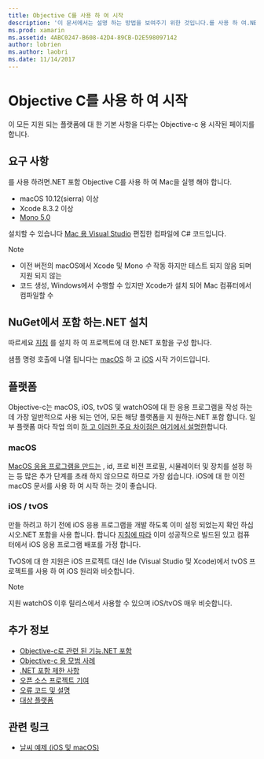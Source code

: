 ```yaml
---
title: Objective C를 사용 하 여 시작
description: '이 문서에서는 설명 하는 방법을 보여주기 위한 것입니다.를 사용 하 여.NET 포함를 사용 하 여 시작 요구 사항, NuGet 및 지원 되는 플랫폼에서.NET 포함 설치에 대해 설명 합니다.'
ms.prod: xamarin
ms.assetid: 4ABC0247-B608-42D4-89CB-D2E598097142
author: lobrien
ms.author: laobri
ms.date: 11/14/2017
---
```


# <a name="getting-started-with-objective-c"></a>Objective C를 사용 하 여 시작

이 모든 지원 되는 플랫폼에 대 한 기본 사항을 다루는 Objective-c 용 시작된 페이지를 합니다.

## <a name="requirements"></a>요구 사항

를 사용 하려면.NET 포함 Objective C를 사용 하 여 Mac을 실행 해야 합니다.

* macOS 10.12(sierra) 이상
* Xcode 8.3.2 이상
* [Mono 5.0](https://www.mono-project.com/download/)

설치할 수 있습니다 [Mac 용 Visual Studio](https://visualstudio.microsoft.com/vs/mac/) 편집한 컴파일에 C# 코드입니다.

> [!NOTE]
> * 이전 버전의 macOS에서 Xcode 및 Mono _수_ 작동 하지만 테스트 되지 않음 되며 지원 되지 않는
> * 코드 생성, Windows에서 수행할 수 있지만 Xcode가 설치 되어 Mac 컴퓨터에서 컴파일할 수

## <a name="installing-net-embedding-from-nuget"></a>NuGet에서 포함 하는.NET 설치

따르세요 [지침](~/tools/dotnet-embedding/get-started/install/install.md) 를 설치 하 여 프로젝트에 대 한.NET 포함을 구성 합니다.

샘플 명령 호출에 나열 됩니다는 [macOS](~/tools/dotnet-embedding/get-started/objective-c/macos.md) 하 고 [iOS](~/tools/dotnet-embedding/get-started/objective-c/ios.md) 시작 가이드입니다.

## <a name="platforms"></a>플랫폼

Objective-c는 macOS, iOS, tvOS 및 watchOS에 대 한 응용 프로그램을 작성 하는 데 가장 일반적으로 사용 되는 언어, 모든 해당 플랫폼을 지 원하는.NET 포함 합니다. 일부 플랫폼 마다 작업 의미 [하 고 이러한 주요 차이점은 여기에서 설명한](~/tools/dotnet-embedding/objective-c/platforms.md)합니다.

### <a name="macos"></a>macOS

[MacOS 응용 프로그램을 만드는](~/tools/dotnet-embedding/get-started/objective-c/macos.md) , id, 프로 비전 프로필, 시뮬레이터 및 장치를 설정 하는 등 많은 추가 단계를 초래 하지 않으므로 하므로 가장 쉽습니다. iOS에 대 한 이전 macOS 문서를 사용 하 여 시작 하는 것이 좋습니다.

### <a name="ios--tvos"></a>iOS / tvOS

만들 하려고 하기 전에 iOS 응용 프로그램을 개발 하도록 이미 설정 되었는지 확인 하십시오.NET 포함을 사용 합니다. 합니다 [지침에 따라](~/tools/dotnet-embedding/get-started/objective-c/ios.md) 이미 성공적으로 빌드된 있고 컴퓨터에서 iOS 응용 프로그램 배포를 가정 합니다.

TvOS에 대 한 지원은 iOS 프로젝트 대신 Ide (Visual Studio 및 Xcode)에서 tvOS 프로젝트를 사용 하 여 iOS 원리와 비슷합니다.

> [!NOTE]
> 지원 watchOS 이후 릴리스에서 사용할 수 있으며 iOS/tvOS 매우 비슷합니다.

## <a name="further-reading"></a>추가 정보

* [Objective-c로 관련 된 기능.NET 포함](~/tools/dotnet-embedding/objective-c/index.md)
* [Objective-c 용 모범 사례](~/tools/dotnet-embedding/objective-c/best-practices.md)
* [.NET 포함 제한 사항](~/tools/dotnet-embedding/limitations.md)
* [오픈 소스 프로젝트 기여](https://github.com/mono/Embeddinator-4000/blob/master/Contributing.md)
* [오류 코드 및 설명](~/tools/dotnet-embedding/errors.md)
* [대상 플랫폼](~/tools/dotnet-embedding/objective-c/platforms.md)

## <a name="related-links"></a>관련 링크

- [날씨 예제 (iOS 및 macOS)](https://github.com/jamesmontemagno/embeddinator-weather)
